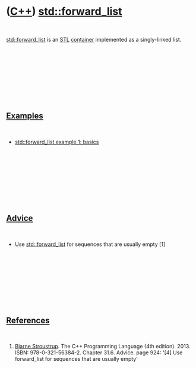 



 

 

 

 

 

([C++](Cpp.htm)) [std::forward\_list](CppForward_list.htm)
==========================================================

 

[std::forward\_list](CppForward_list.htm) is an [STL](CppStl.htm)
[container](CppContainer.htm) implemented as a singly-linked list.

 

 

 

 

 

[Examples](CppExample.htm)
--------------------------

 

-   [std::forward\_list example 1: basics](CppForward_listExample1.htm)

 

 

 

 

 

[Advice](CppAdvice.htm)
-----------------------

 

-   Use [std::forward\_list](CppForward_list.htm) for sequences that are
    usually empty \[1\]

 

 

 

 

 

[References](CppReferences.htm)
-------------------------------

 

1.  [Bjarne Stroustrup](CppBjarneStroustrup.htm). The C++ Programming
    Language (4th edition). 2013. ISBN: 978-0-321-56384-2. Chapter 31.6.
    Advice. page 924: '\[4\] Use forward\_list for sequences that are
    usually empty'

 

 

 

 

 





 



